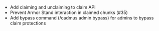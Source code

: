 - Add claiming and unclaiming to claim API 
- Prevent Armor Stand interaction in claimed chunks (#35)
- Add bypass command (/cadmus admin bypass) for admins to bypass claim protections